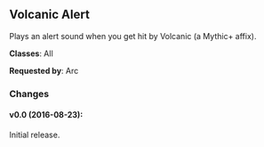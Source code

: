 ## Volcanic Alert

Plays an alert sound when you get hit by Volcanic (a Mythic+ affix).

**Classes**: All

**Requested by**: Arc

### Changes

#### v0.0 (2016-08-23):

Initial release.


